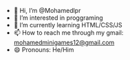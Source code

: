 - 👋 Hi, I’m @Mohamedlpr
- 👀 I’m interested in proggraming
- 🌱 I’m currently learning HTML/CSS/JS
- 📫 How to reach me through my gmail: mohamedminigames12@gmail.com
- 😄 Pronouns: He/Him

<!---
Mohamedlpr/Mohamedlpr is a ✨ special ✨ repository because its `README.md` (this file) appears on your GitHub profile.
You can click the Preview link to take a look at your changes.
--->
